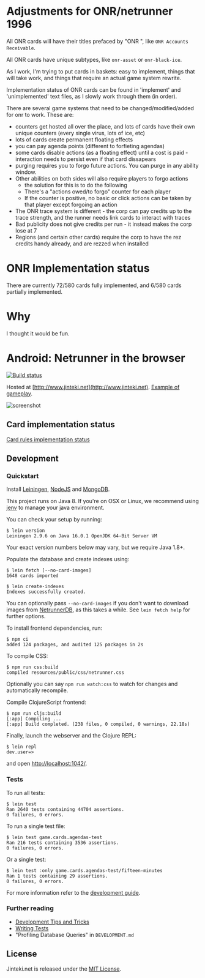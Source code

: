 # Adjustments for ONR/netrunner 1996

All ONR cards will have their titles prefaced by "ONR ", like `ONR Accounts Receivable`. 

All ONR cards have unique subtypes, like `onr-asset` or `onr-black-ice`. 

As I work, I'm trying to put cards in baskets: easy to implement, things that will take work, and things that require an actual game system rewrite.

Implementation status of ONR cards can be found in 'implement' and 'unimplemented' text files, as I slowly work through them (in order).

There are several game systems that need to be changed/modified/added for onr to work. These are:
* counters get hosted all over the place, and lots of cards have their own unique counters (every single virus, lots of ice, etc)
* lots of cards create permanent floating effects
* you can pay agenda points (different to forfieting agendas)
* some cards disable actions (as a floating effect) until a cost is paid - interaction needs to persist even if that card dissapears
* purging requires you to forgo future actions. You can purge in any ability window.
* Other abilities on both sides will also require players to forgo actions
    * the solution for this is to do the following
    * There's a "actions owed/to forgo" counter for each player
    * If the counter is positive, no basic or click actions can be taken by that player except forgoing an action
* The ONR trace system is different - the corp can pay credits up to the trace strength, and the runner needs link cards to interact with traces
* Bad publicity does not give credits per run - it instead makes the corp lose at 7
* Regions (and certain other cards) require the corp to have the rez credits handy already, and are rezzed when installed

# ONR Implementation status
There are currently 72/580 cards fully implemented, and 6/580 cards partially implemented.

# Why

I thought it would be fun.

# Android: Netrunner in the browser

[![Build status](https://circleci.com/gh/mtgred/netrunner/tree/master.svg?style=shield)](https://circleci.com/gh/mtgred/netrunner)

Hosted at [http://www.jinteki.net](http://www.jinteki.net). [Example of gameplay](https://www.youtube.com/watch?v=cnWudnpeY2c).

![screenshot](http://i.imgur.com/xkxOMHc.jpg)

## Card implementation status

[Card rules implementation status](https://docs.google.com/spreadsheets/d/1ICv19cNjSaW9C-DoEEGH3iFt09PBTob4CAutGex0gnE/pubhtml)

## Development

### Quickstart

Install [Leiningen](https://leiningen.org/),
[NodeJS](https://nodejs.org/en/download/package-manager/#macos) and
[MongoDB](https://docs.mongodb.com/manual/installation/).

This project runs on Java 8. If you're on OSX or Linux, we recommend using
[jenv](https://github.com/jenv/jenv/blob/master/README.md) to manage your java environment.

You can check your setup by running:

    $ lein version
    Leiningen 2.9.6 on Java 16.0.1 OpenJDK 64-Bit Server VM

Your exact version numbers below may vary, but we require Java 1.8+.

Populate the database and create indexes using:

    $ lein fetch [--no-card-images]
    1648 cards imported

    $ lein create-indexes
    Indexes successfully created.

You can optionally pass `--no-card-images` if you don't want to download images from
[NetrunnerDB](https://netrunnerdb.com/), as this takes a while. See `lein fetch help`
for further options.

To install frontend dependencies, run:

    $ npm ci
    added 124 packages, and audited 125 packages in 2s

To compile CSS:

    $ npm run css:build
    compiled resources/public/css/netrunner.css

Optionally you can say `npm run watch:css` to watch for changes and automatically
recompile.

Compile ClojureScript frontend:

    $ npm run cljs:build
    [:app] Compiling ...
    [:app] Build completed. (238 files, 0 compiled, 0 warnings, 22.18s)

Finally, launch the webserver and the Clojure REPL:

    $ lein repl
    dev.user=>

and open [http://localhost:1042/](http://localhost:1042/).

### Tests

To run all tests:

    $ lein test
    Ran 2640 tests containing 44704 assertions.
    0 failures, 0 errors.

To run a single test file:

    $ lein test game.cards.agendas-test
    Ran 216 tests containing 3536 assertions.
    0 failures, 0 errors.

Or a single test:

    $ lein test :only game.cards.agendas-test/fifteen-minutes
    Ran 1 tests containing 29 assertions.
    0 failures, 0 errors.

For more information refer to the [development guide](https://github.com/mtgred/netrunner/wiki/Getting-Started-with-Development).

### Further reading

- [Development Tips and Tricks](https://github.com/mtgred/netrunner/wiki/Development-Tips-and-Tricks)
- [Writing Tests](https://github.com/mtgred/netrunner/wiki/Tests)
- "Profiling Database Queries" in `DEVELOPMENT.md`

## License

Jinteki.net is released under the [MIT License](http://www.opensource.org/licenses/MIT).
